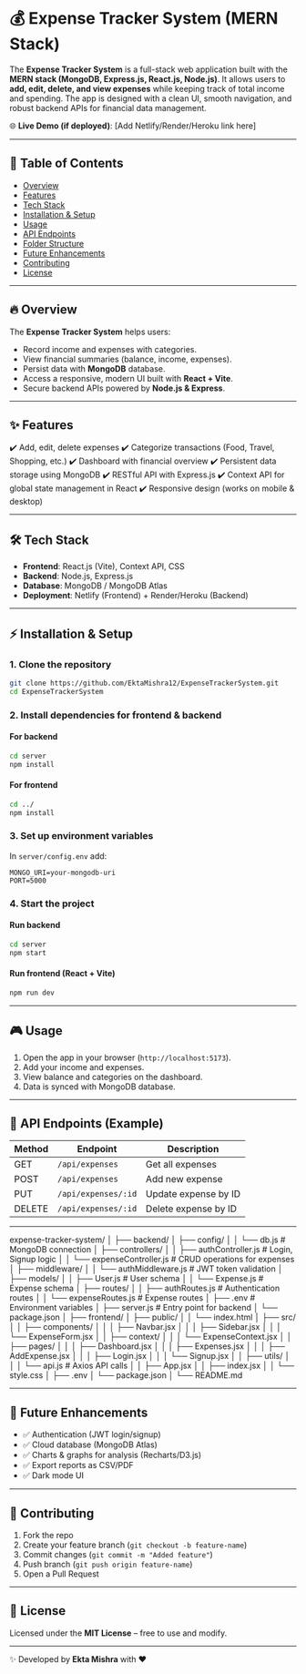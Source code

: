 # 💰 Expense Tracker System (MERN Stack)

The **Expense Tracker System** is a full-stack web application built with the **MERN stack (MongoDB, Express.js, React.js, Node.js)**. It allows users to **add, edit, delete, and view expenses** while keeping track of total income and spending. The app is designed with a clean UI, smooth navigation, and robust backend APIs for financial data management.

🌐 **Live Demo (if deployed)**: \[Add Netlify/Render/Heroku link here]

---

## 📖 Table of Contents

* [Overview](#overview)
* [Features](#features)
* [Tech Stack](#tech-stack)
* [Installation & Setup](#installation--setup)
* [Usage](#usage)
* [API Endpoints](#api-endpoints)
* [Folder Structure](#folder-structure)
* [Future Enhancements](#future-enhancements)
* [Contributing](#contributing)
* [License](#license)

---

## 🔥 Overview

The **Expense Tracker System** helps users:

* Record income and expenses with categories.
* View financial summaries (balance, income, expenses).
* Persist data with **MongoDB** database.
* Access a responsive, modern UI built with **React + Vite**.
* Secure backend APIs powered by **Node.js & Express**.

---

## ✨ Features

✔️ Add, edit, delete expenses
✔️ Categorize transactions (Food, Travel, Shopping, etc.)
✔️ Dashboard with financial overview
✔️ Persistent data storage using MongoDB
✔️ RESTful API with Express.js
✔️ Context API for global state management in React
✔️ Responsive design (works on mobile & desktop)

---

## 🛠 Tech Stack

* **Frontend**: React.js (Vite), Context API, CSS
* **Backend**: Node.js, Express.js
* **Database**: MongoDB / MongoDB Atlas
* **Deployment**: Netlify (Frontend) + Render/Heroku (Backend)

---

## ⚡ Installation & Setup

### 1. Clone the repository

```bash
git clone https://github.com/EktaMishra12/ExpenseTrackerSystem.git
cd ExpenseTrackerSystem
```

### 2. Install dependencies for frontend & backend

#### For backend

```bash
cd server
npm install
```

#### For frontend

```bash
cd ../
npm install
```

### 3. Set up environment variables

In `server/config.env` add:

```
MONGO_URI=your-mongodb-uri
PORT=5000
```

### 4. Start the project

#### Run backend

```bash
cd server
npm start
```

#### Run frontend (React + Vite)

```bash
npm run dev
```

---

## 🎮 Usage

1. Open the app in your browser (`http://localhost:5173`).
2. Add your income and expenses.
3. View balance and categories on the dashboard.
4. Data is synced with MongoDB database.

---

## 📡 API Endpoints (Example)

| Method | Endpoint            | Description          |
| ------ | ------------------- | -------------------- |
| GET    | `/api/expenses`     | Get all expenses     |
| POST   | `/api/expenses`     | Add new expense      |
| PUT    | `/api/expenses/:id` | Update expense by ID |
| DELETE | `/api/expenses/:id` | Delete expense by ID |

---

expense-tracker-system/
│
├── backend/
│   ├── config/
│   │   └── db.js                  # MongoDB connection
│   ├── controllers/
│   │   ├── authController.js      # Login, Signup logic
│   │   └── expenseController.js   # CRUD operations for expenses
│   ├── middleware/
│   │   └── authMiddleware.js      # JWT token validation
│   ├── models/
│   │   ├── User.js                # User schema
│   │   └── Expense.js             # Expense schema
│   ├── routes/
│   │   ├── authRoutes.js          # Authentication routes
│   │   └── expenseRoutes.js       # Expense routes
│   ├── .env                       # Environment variables
│   ├── server.js                  # Entry point for backend
│   └── package.json
│
├── frontend/
│   ├── public/
│   │   └── index.html
│   ├── src/
│   │   ├── components/
│   │   │   ├── Navbar.jsx
│   │   │   ├── Sidebar.jsx
│   │   │   └── ExpenseForm.jsx
│   │   ├── context/
│   │   │   └── ExpenseContext.jsx
│   │   ├── pages/
│   │   │   ├── Dashboard.jsx
│   │   │   ├── Expenses.jsx
│   │   │   ├── AddExpense.jsx
│   │   │   ├── Login.jsx
│   │   │   └── Signup.jsx
│   │   ├── utils/
│   │   │   └── api.js              # Axios API calls
│   │   ├── App.jsx
│   │   ├── index.jsx
│   │   └── style.css
│   ├── .env
│   └── package.json
│
└── README.md


---

## 🔮 Future Enhancements

* ✅ Authentication (JWT login/signup)
* ✅ Cloud database (MongoDB Atlas)
* ✅ Charts & graphs for analysis (Recharts/D3.js)
* ✅ Export reports as CSV/PDF
* ✅ Dark mode UI

---

## 🤝 Contributing

1. Fork the repo
2. Create your feature branch (`git checkout -b feature-name`)
3. Commit changes (`git commit -m "Added feature"`)
4. Push branch (`git push origin feature-name`)
5. Open a Pull Request

---

## 📜 License

Licensed under the **MIT License** – free to use and modify.

---

✨ Developed by **Ekta Mishra** with ❤️
